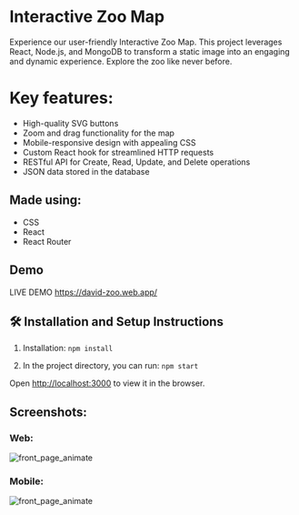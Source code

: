 # Interactive Zoo Map

Experience our user-friendly Interactive Zoo Map. This project leverages React, Node.js, and MongoDB to transform a static image into an engaging and dynamic experience. Explore the zoo like never before.



# Key features:

- High-quality SVG buttons
- Zoom and drag functionality for the map
- Mobile-responsive design with appealing CSS
- Custom React hook for streamlined HTTP requests
- RESTful API for Create, Read, Update, and Delete operations
- JSON data stored in the database 

## Made using:

- CSS
- React
- React Router

## Demo

LIVE DEMO https://david-zoo.web.app/



## 🛠 Installation and Setup Instructions

1. Installation: `npm install`

2. In the project directory, you can run: `npm start`

Open [http://localhost:3000](http://localhost:3000) to view it in the browser.




## Screenshots:

### Web:
![front_page_animate](https://i.imgur.com/AgSXTe0.png)
### Mobile:
![front_page_animate](https://i.imgur.com/LFCmzGI.png)



